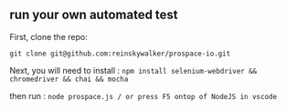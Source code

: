 ## run your own automated test

First, clone the repo:

`git clone git@github.com:reinskywalker/prospace-io.git`

Next, you will need to install : 
`npm install selenium-webdriver && chromedriver && chai && mocha`

then run : 
`node prospace.js / or press F5 ontop of NodeJS in vscode`

